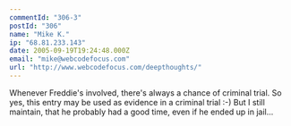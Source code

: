 ```yaml
---
commentId: "306-3"
postId: "306"
name: "Mike K."
ip: "68.81.233.143"
date: 2005-09-19T19:24:48.000Z
email: "mike@webcodefocus.com"
url: "http://www.webcodefocus.com/deepthoughts/"
---
```

<p>Whenever Freddie's involved, there's always a chance of criminal trial. So yes, this entry may be used as evidence in a criminal trial :-) But I still maintain, that he probably had a good time, even if he ended up in jail...</p>
